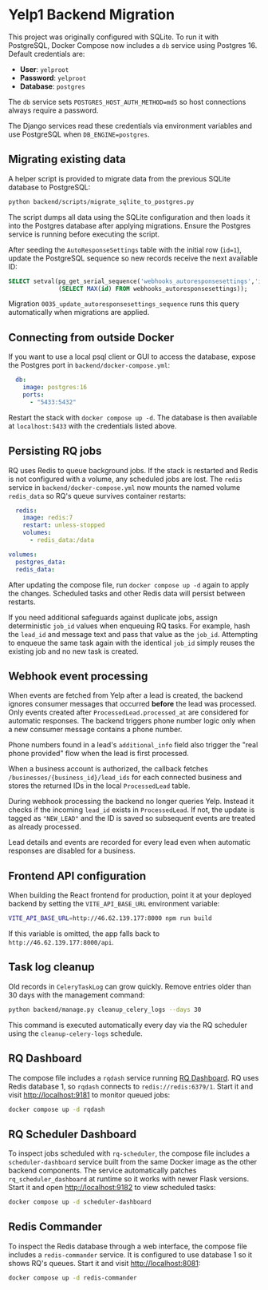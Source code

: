 # Yelp1 Backend Migration

This project was originally configured with SQLite. To run it with PostgreSQL,
Docker Compose now includes a `db` service using Postgres 16. Default
credentials are:

- **User**: `yelproot`
- **Password**: `yelproot`
- **Database**: `postgres`

The `db` service sets `POSTGRES_HOST_AUTH_METHOD=md5` so host connections always
require a password.

The Django services read these credentials via environment variables and use
PostgreSQL when `DB_ENGINE=postgres`.

## Migrating existing data

A helper script is provided to migrate data from the previous SQLite database
to PostgreSQL:

```bash
python backend/scripts/migrate_sqlite_to_postgres.py
```

The script dumps all data using the SQLite configuration and then loads it into
the Postgres database after applying migrations. Ensure the Postgres service is
running before executing the script.

After seeding the `AutoResponseSettings` table with the initial row (`id=1`),
update the PostgreSQL sequence so new records receive the next available ID:

```sql
SELECT setval(pg_get_serial_sequence('webhooks_autoresponsesettings','id'),
              (SELECT MAX(id) FROM webhooks_autoresponsesettings));
```

Migration `0035_update_autoresponsesettings_sequence` runs this query
automatically when migrations are applied.

## Connecting from outside Docker

If you want to use a local psql client or GUI to access the database, expose
the Postgres port in `backend/docker-compose.yml`:

```yaml
  db:
    image: postgres:16
    ports:
      - "5433:5432"
```

Restart the stack with `docker compose up -d`. The database is then available
at `localhost:5433` with the credentials listed above.

## Persisting RQ jobs

RQ uses Redis to queue background jobs. If the stack is restarted and Redis
is not configured with a volume, any scheduled jobs are lost. The
`redis` service in `backend/docker-compose.yml` now mounts the named volume
`redis_data` so RQ's queue survives container restarts:

```yaml
  redis:
    image: redis:7
    restart: unless-stopped
    volumes:
      - redis_data:/data

volumes:
  postgres_data:
  redis_data:
```

After updating the compose file, run `docker compose up -d` again to apply the
changes. Scheduled tasks and other Redis data will persist between restarts.

If you need additional safeguards against duplicate jobs, assign deterministic
`job_id` values when enqueuing RQ tasks. For example, hash the `lead_id` and
message text and pass that value as the `job_id`. Attempting to enqueue the same
task again with the identical `job_id` simply reuses the existing job and no new
task is created.

## Webhook event processing

When events are fetched from Yelp after a lead is created, the backend ignores
consumer messages that occurred **before** the lead was processed. Only events
created after `ProcessedLead.processed_at` are considered for automatic
responses. The backend triggers phone number logic only when a new consumer
message contains a phone number.

Phone numbers found in a lead's `additional_info` field also trigger the "real
phone provided" flow when the lead is first processed.

When a business account is authorized, the callback fetches
`/businesses/{business_id}/lead_ids` for each connected business and stores the
returned IDs in the local `ProcessedLead` table.

During webhook processing the backend no longer queries Yelp. Instead it checks
if the incoming `lead_id` exists in `ProcessedLead`. If not, the update is
tagged as `"NEW_LEAD"` and the ID is saved so subsequent events are treated as
already processed.

Lead details and events are recorded for every lead even when automatic
responses are disabled for a business.

## Frontend API configuration

When building the React frontend for production, point it at your deployed
backend by setting the `VITE_API_BASE_URL` environment variable:

```bash
VITE_API_BASE_URL=http://46.62.139.177:8000 npm run build
```

If this variable is omitted, the app falls back to `http://46.62.139.177:8000/api`.

## Task log cleanup

Old records in `CeleryTaskLog` can grow quickly. Remove entries older than 30 days
with the management command:

```bash
python backend/manage.py cleanup_celery_logs --days 30
```

This command is executed automatically every day via the RQ scheduler using the
`cleanup-celery-logs` schedule.

## RQ Dashboard

The compose file includes a `rqdash` service running [RQ Dashboard](https://github.com/rq/rq-dashboard).
RQ uses Redis database 1, so `rqdash` connects to `redis://redis:6379/1`.
Start it and visit <http://localhost:9181> to monitor queued jobs:

```bash
docker compose up -d rqdash
```

## RQ Scheduler Dashboard

To inspect jobs scheduled with `rq-scheduler`, the compose file includes a
`scheduler-dashboard` service built from the same Docker image as the other
backend components. The service automatically patches
`rq_scheduler_dashboard` at runtime so it works with newer Flask versions.
Start it and open
<http://localhost:9182> to view scheduled tasks:

```bash
docker compose up -d scheduler-dashboard
```

## Redis Commander

To inspect the Redis database through a web interface, the compose file includes
a `redis-commander` service. It is configured to use database 1 so it shows RQ's
queues. Start it and visit <http://localhost:8081>:

```bash
docker compose up -d redis-commander
```


